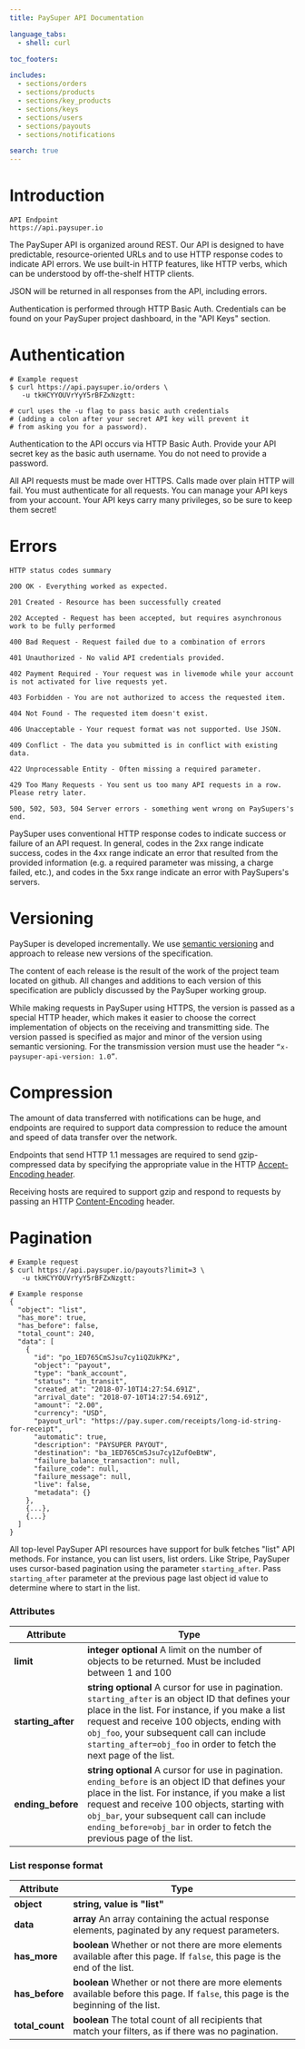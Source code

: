 ```yaml
---
title: PaySuper API Documentation

language_tabs:
  - shell: curl

toc_footers:

includes:
  - sections/orders
  - sections/products
  - sections/key_products
  - sections/keys
  - sections/users
  - sections/payouts
  - sections/notifications

search: true
---
```


# Introduction
```global
API Endpoint
https://api.paysuper.io
```

The PaySuper API is organized around REST. Our API is designed to have predictable, resource-oriented URLs and to use 
HTTP response codes to indicate API errors. We use built-in HTTP features, like HTTP verbs, which can be understood 
by off-the-shelf HTTP clients.

JSON will be returned in all responses from the API, including errors.

Authentication is performed through HTTP Basic Auth. Credentials can be found on your PaySuper project dashboard, in 
the "API Keys" section.

# Authentication

```shell
# Example request
$ curl https://api.paysuper.io/orders \
   -u tkHCYYOUVrYyY5rBFZxNzgtt:

# curl uses the -u flag to pass basic auth credentials
# (adding a colon after your secret API key will prevent it
# from asking you for a password).
```

Authentication to the API occurs via HTTP Basic Auth. Provide your API secret key as the basic auth username. You do 
not need to provide a password.

All API requests must be made over HTTPS. Calls made over plain HTTP will fail. You must authenticate for all requests.
You can manage your API keys from your account. Your API keys carry many privileges, so be sure to keep them secret!

# Errors
```global
HTTP status codes summary

200 OK - Everything worked as expected.

201 Created - Resource has been successfully created

202 Accepted - Request has been accepted, but requires asynchronous work to be fully performed

400 Bad Request - Request failed due to a combination of errors

401 Unauthorized - No valid API credentials provided.

402 Payment Required - Your request was in livemode while your account is not activated for live requests yet.

403 Forbidden - You are not authorized to access the requested item.

404 Not Found - The requested item doesn't exist.

406 Unacceptable - Your request format was not supported. Use JSON.

409 Conflict - The data you submitted is in conflict with existing data.

422 Unprocessable Entity - Often missing a required parameter.

429 Too Many Requests - You sent us too many API requests in a row. Please retry later.

500, 502, 503, 504 Server errors - something went wrong on PaySupers's end.

```
PaySuper uses conventional HTTP response codes to indicate success or failure of an API request. In general, codes in 
the 2xx range indicate success, codes in the 4xx range indicate an error that resulted from the provided information
(e.g. a required parameter was missing, a charge failed, etc.), and codes in the 5xx range indicate an error with 
PaySupers's servers.


# Versioning

PaySuper is developed incrementally. We use [semantic versioning](https://semver.org/) and approach to release new 
versions of the specification. 

The content of each release is the result of the work of the project team located on github. All changes and additions 
to each version of this specification are publicly discussed by the PaySuper working group.

While making requests in PaySuper using HTTPS, the version is passed as a special HTTP header, which makes it easier to 
choose the correct implementation of objects on the receiving and transmitting side. The version passed is specified as 
major and minor of the version using semantic versioning. For the transmission version must use the header 
`“x-paysuper-api-version: 1.0”`.
 
# Compression

The amount of data transferred with notifications can be huge, and endpoints are required to support data compression 
to reduce the amount and speed of data transfer over the network.  

Endpoints that send HTTP 1.1 messages are required to send gzip-compressed data by specifying the appropriate value
in the HTTP [Accept-Encoding header](https://tools.ietf.org/html/rfc7231#section-5.3.4).

Receiving hosts are required to support gzip and respond to requests by passing an HTTP [Content-Encoding](https://tools.ietf.org/html/rfc7231#section-3.1.2.2) header.

# Pagination
```shell
# Example request
$ curl https://api.paysuper.io/payouts?limit=3 \
   -u tkHCYYOUVrYyY5rBFZxNzgtt:

# Example response
{
  "object": "list",
  "has_more": true,
  "has_before": false,
  "total_count": 240,
  "data": [
    {
      "id": "po_1ED765CmSJsu7cy1iQZUkPKz",
      "object": "payout",
      "type": "bank_account",  
      "status": "in_transit",
      "created_at": "2018-07-10T14:27:54.691Z",
      "arrival_date": "2018-07-10T14:27:54.691Z",
      "amount": "2.00",
      "currency": "USD",
      "payout_url": "https://pay.super.com/receipts/long-id-string-for-receipt",
      "automatic": true,
      "description": "PAYSUPER PAYOUT",
      "destination": "ba_1ED765CmSJsu7cy1ZufOeBtW",
      "failure_balance_transaction": null,
      "failure_code": null,
      "failure_message": null,
      "live": false,
      "metadata": {}
    },
    {...},
    {...}
  ]
}
```

All top-level PaySuper API resources have support for bulk fetches "list" API methods. For instance, you can list users, list orders.
Like Stripe, PaySuper uses cursor-based pagination using the parameter `starting_after`. Pass `starting_after` parameter 
at the previous page last object id value to determine where to start in the list.

### Attributes
Attribute | Type
--------- | -----------
**limit** | **integer optional**  A limit on the number of objects to be returned. Must be included between 1 and 100
**starting_after** | **string optional** A cursor for use in pagination. `starting_after` is an object ID that defines your place in the list. For instance, if you make a list request and receive 100 objects, ending with `obj_foo`, your subsequent call can include `starting_after=obj_foo` in order to fetch the next page of the list.
**ending_before** | **string optional** A cursor for use in pagination. `ending_before` is an object ID that defines your place in the list. For instance, if you make a list request and receive 100 objects, starting with `obj_bar`, your subsequent call can include `ending_before=obj_bar` in order to fetch the previous page of the list.

### List response format
Attribute | Type
--------- | -----------
**object** | **string, value is "list"**
**data** | **array** An array containing the actual response elements, paginated by any request parameters.
**has_more** | **boolean** Whether or not there are more elements available after this page. If `false`, this page is the end of the list.
**has_before** | **boolean** Whether or not there are more elements available before this page. If `false`, this page is the beginning of the list.
**total_count** | **boolean** The total count of all recipients that match your filters, as if there was no pagination.
